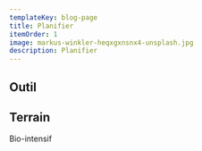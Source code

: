 ```yaml
---
templateKey: blog-page
title: Planifier
itemOrder: 1
image: markus-winkler-heqxgxnsnx4-unsplash.jpg
description: Planifier
---
```


## Outil

## Terrain

Bio-intensif
